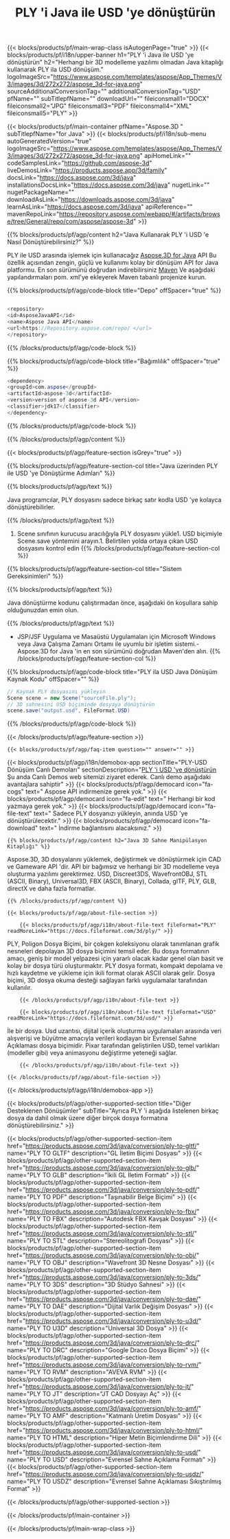 ﻿---
title: PLY 'i Java ile USD 'ye dönüştürün
weight: 530
url: /tr/java/conversion/ply-to-usd/ 
description: PLY biçimi için USD dosyası için Java dönüşüm kodunu örnekleyin. Herhangi bir Web veya Masaüstü Java tabanlı uygulamada PLY 'i USD 'e dönüştürmek için bu örnek kodu kullanın.
---
{{< blocks/products/pf/main-wrap-class isAutogenPage="true" >}}
{{< blocks/products/pf/i18n/upper-banner h1="PLY \'i Java ile USD \'ye dönüştürün" h2="Herhangi bir 3D modelleme yazılımı olmadan Java kitaplığı kullanarak PLY ila USD dönüşüm." logoImageSrc="https://www.aspose.com/templates/aspose/App_Themes/V3/images/3d/272x272/aspose_3d-for-java.png" sourceAdditionalConversionTag="" additionalConversionTag="USD" pfName="" subTitlepfName="" downloadUrl="" fileiconsmall1="DOCX" fileiconsmall2="JPG" fileiconsmall3="PDF" fileiconsmall4="XML" fileiconsmall5="PLY" >}}

{{< blocks/products/pf/main-container pfName="Aspose.3D " subTitlepfName="for Java" >}}
{{< blocks/products/pf/i18n/sub-menu autoGeneratedVersion="true" logoImageSrc="https://www.aspose.com/templates/aspose/App_Themes/V3/images/3d/272x272/aspose_3d-for-java.png" apiHomeLink="" codeSamplesLink="https://github.com/aspose-3d" liveDemosLink="https://products.aspose.app/3d/family" docsLink="https://docs.aspose.com/3d/java" installationsDocsLink="https://docs.aspose.com/3d/java" nugetLink="" nugetPackageName="" downloadAsLink="https://downloads.aspose.com/3d/java" learnAsLink="https://docs.aspose.com/3d/java" apiReference="" mavenRepoLink="https://repository.aspose.com/webapp/#/artifacts/browse/tree/General/repo/com/aspose/aspose-3d" >}}

{{% blocks/products/pf/agp/content h2="Java Kullanarak PLY \'i USD \'e Nasıl Dönüştürebilirsiniz?" %}}

 PLY ile USD arasında işlemek için kullanacağız
 [Aspose.3D for Java](https://products.aspose.com/3d/java) 
 API Bu özellik açısından zengin, güçlü ve kullanımı kolay bir dönüşüm API for Java platformu. En son sürümünü doğrudan indirebilirsiniz
 [Maven](https://repository.aspose.com/webapp/#/artifacts/browse/tree/General/repo/com/aspose/aspose-3d) 
 Ve aşağıdaki yapılandırmaları pom. xml'ye ekleyerek Maven tabanlı projenize kurun.

{{% blocks/products/pf/agp/code-block title="Depo" offSpacer="true" %}}

```cs

<repository>
<id>AsposeJavaAPI</id>
<name>Aspose Java API</name>
<url>https://Repository.aspose.com/repo/ </url>
</repository>


```

{{% /blocks/products/pf/agp/code-block %}}

{{% blocks/products/pf/agp/code-block title="Bağımlılık" offSpacer="true" %}}

```cs
<dependency>
<groupId>com.aspose</groupId>
<artifactId>aspose-3d</artifactId>
<version>version of aspose-3d API</version>
<classifier>jdk17</classifier>
</dependency>


```

{{% /blocks/products/pf/agp/code-block %}}

{{% /blocks/products/pf/agp/content %}}

{{< blocks/products/pf/agp/feature-section isGrey="true" >}}

{{% blocks/products/pf/agp/feature-section-col title="Java üzerinden PLY ile USD \'ye Dönüştürme Adımları" %}}

{{% blocks/products/pf/agp/text %}}

 Java programcılar, PLY dosyasını sadece birkaç satır kodla USD 'ye kolayca dönüştürebilirler.

{{% /blocks/products/pf/agp/text %}}

1. Scene sınıfının kurucusu aracılığıyla PLY dosyasını yükle1. USD biçimiyle Scene.save yöntemini arayın.1. Belirtilen yolda ortaya çıkan USD dosyasını kontrol edin
{{% /blocks/products/pf/agp/feature-section-col %}}

{{% blocks/products/pf/agp/feature-section-col title="Sistem Gereksinimleri" %}}

{{% blocks/products/pf/agp/text %}}

 Java dönüştürme kodunu çalıştırmadan önce, aşağıdaki ön koşullara sahip olduğunuzdan emin olun.

{{% /blocks/products/pf/agp/text %}}

- JSP/JSF Uygulama ve Masaüstü Uygulamaları için Microsoft Windows veya Java Çalışma Zamanı Ortamı ile uyumlu bir işletim sistemi.- Aspose.3D for Java 'in en son sürümünü doğrudan Maven'den alın.
{{% /blocks/products/pf/agp/feature-section-col %}}

{{% blocks/products/pf/agp/code-block title="PLY ila USD Java Dönüşüm Kaynak Kodu" offSpacer="" %}}

```cs
// Kaynak PLY dosyasını yükleyin
Scene scene = new Scene("sourceFile.ply");
// 3D sahnesini USD biçiminde dosyaya dönüştürün
scene.save("output.usd", FileFormat.USD)

```

{{% /blocks/products/pf/agp/code-block %}}

{{< /blocks/products/pf/agp/feature-section >}}

    {{< blocks/products/pf/agp/faq-item question="" answer="" >}}
 

<!-- aboutfile Starts -->

{{< blocks/products/pf/agp/i18n/demobox-app sectionTitle="PLY-USD Dönüşüm Canlı Demoları" sectionDescription="[PLY \'i USD \'ye dönüştürün](https://products.aspose.app/3d/conversion/ply-to-usd) Şu anda Canlı Demos web sitemizi ziyaret ederek. Canlı demo aşağıdaki avantajlara sahiptir" >}}
        {{< blocks/products/pf/agp/democard icon="fa-cogs" text=" Aspose API indirmenize gerek yok." >}}
        {{< blocks/products/pf/agp/democard icon="fa-edit" text=" Herhangi bir kod yazmaya gerek yok." >}}
        {{< blocks/products/pf/agp/democard icon="fa-file-text" text=" Sadece PLY dosyanızı yükleyin, anında USD \'ye dönüştürülecektir." >}}
        {{< blocks/products/pf/agp/democard icon="fa-download" text=" İndirme bağlantısını alacaksınız." >}}

    {{% blocks/products/pf/agp/content h2="Java 3D Sahne Manipülasyon Kitaplığı" %}}

 Aspose.3D, 3D dosyalarını yüklemek, değiştirmek ve dönüştürmek için CAD ve Gameware API 'dir. API bir bağımsız ve herhangi bir 3D modelleme veya oluşturma yazılımı gerektirmez. USD, Discreet3DS, WavefrontOBJ, STL (ASCII, Binary), Universal3D, FBX (ASCII, Binary), Collada, glTF, PLY, GLB, directX ve daha fazla formatlar. 



    {{% /blocks/products/pf/agp/content %}}

    {{< blocks/products/pf/agp/about-file-section >}}

        {{< blocks/products/pf/agp/i18n/about-file-text fileFormat="PLY" readMoreLink="https://docs.fileformat.com/3d/ply/" >}}

PLY, Poligon Dosya Biçimi, bir çokgen koleksiyonu olarak tanımlanan grafik nesneleri depolayan 3D dosya biçimini temsil eder. Bu dosya formatının amacı, geniş bir model yelpazesi için yararlı olacak kadar genel olan basit ve kolay bir dosya türü oluşturmaktır. PLY dosya formatı, kompakt depolama ve hızlı kaydetme ve yükleme için ikili format olarak ASCII olarak gelir. Dosya biçimi, 3D dosya okuma desteği sağlayan farklı uygulamalar tarafından kullanılır.

        {{< /blocks/products/pf/agp/i18n/about-file-text >}}

        {{< blocks/products/pf/agp/i18n/about-file-text fileFormat="USD" readMoreLink="https://docs.fileformat.com/3d/usd/" >}}

İle bir dosya. Usd uzantısı, dijital içerik oluşturma uygulamaları arasında veri alışverişi ve büyütme amacıyla verileri kodlayan bir Evrensel Sahne Açıklaması dosya biçimidir. Pixar tarafından geliştirilen USD, temel varlıkları (modeller gibi) veya animasyonu değiştirme yeteneği sağlar.


        {{< /blocks/products/pf/agp/i18n/about-file-text >}}

    {{< /blocks/products/pf/agp/about-file-section >}}

{{< /blocks/products/pf/agp/i18n/demobox-app >}}

<!-- aboutfile Ends -->

{{< blocks/products/pf/agp/other-supported-section title="Diğer Desteklenen Dönüşümler" subTitle="Ayrıca PLY \'i aşağıda listelenen birkaç dosya da dahil olmak üzere diğer birçok dosya formatına dönüştürebilirsiniz." >}}

{{< blocks/products/pf/agp/other-supported-section-item href="https://products.aspose.com/3d/java/conversion/ply-to-gltf/" name="PLY TO GLTF" description="GL İletim Biçimi Dosyası" >}}
{{< blocks/products/pf/agp/other-supported-section-item href="https://products.aspose.com/3d/java/conversion/ply-to-glb/" name="PLY TO GLB" description="İkili GL İletim Formatı" >}}
{{< blocks/products/pf/agp/other-supported-section-item href="https://products.aspose.com/3d/java/conversion/ply-to-pdf/" name="PLY TO PDF" description="Taşınabilir Belge Biçimi" >}}
{{< blocks/products/pf/agp/other-supported-section-item href="https://products.aspose.com/3d/java/conversion/ply-to-fbx/" name="PLY TO FBX" description="Autodesk FBX Kavşak Dosyası" >}}
{{< blocks/products/pf/agp/other-supported-section-item href="https://products.aspose.com/3d/java/conversion/ply-to-stl/" name="PLY TO STL" description="Stereolitografi Dosyası" >}}
{{< blocks/products/pf/agp/other-supported-section-item href="https://products.aspose.com/3d/java/conversion/ply-to-obj/" name="PLY TO OBJ" description="Wavefront 3D Nesne Dosyası" >}}
{{< blocks/products/pf/agp/other-supported-section-item href="https://products.aspose.com/3d/java/conversion/ply-to-3ds/" name="PLY TO 3DS" description="3D Stüdyo Sahnesi" >}}
{{< blocks/products/pf/agp/other-supported-section-item href="https://products.aspose.com/3d/java/conversion/ply-to-dae/" name="PLY TO DAE" description="Dijital Varlık Değişim Dosyası" >}}
{{< blocks/products/pf/agp/other-supported-section-item href="https://products.aspose.com/3d/java/conversion/ply-to-u3d/" name="PLY TO U3D" description="Universal 3D Dosya" >}}
{{< blocks/products/pf/agp/other-supported-section-item href="https://products.aspose.com/3d/java/conversion/ply-to-drc/" name="PLY TO DRC" description="Google Draco Dosya Biçimi" >}}
{{< blocks/products/pf/agp/other-supported-section-item href="https://products.aspose.com/3d/java/conversion/ply-to-rvm/" name="PLY TO RVM" description="AVEVA RVM" >}}
{{< blocks/products/pf/agp/other-supported-section-item href="https://products.aspose.com/3d/java/conversion/ply-to-jt/" name="PLY TO JT" description="JT CAD Dosyayı Aç" >}}
{{< blocks/products/pf/agp/other-supported-section-item href="https://products.aspose.com/3d/java/conversion/ply-to-amf/" name="PLY TO AMF" description="Katmanlı Üretim Dosyası" >}}
{{< blocks/products/pf/agp/other-supported-section-item href="https://products.aspose.com/3d/java/conversion/ply-to-html/" name="PLY TO HTML" description="Hiper Metin Biçimlendirme Dili" >}}
{{< blocks/products/pf/agp/other-supported-section-item href="https://products.aspose.com/3d/java/conversion/ply-to-usd/" name="PLY TO USD" description="Evrensel Sahne Açıklama Formatı" >}}
{{< blocks/products/pf/agp/other-supported-section-item href="https://products.aspose.com/3d/java/conversion/ply-to-usdz/" name="PLY TO USDZ" description="Evrensel Sahne Açıklaması Sıkıştırılmış Format" >}}

{{< /blocks/products/pf/agp/other-supported-section >}}

{{< /blocks/products/pf/main-container >}}
    
{{< /blocks/products/pf/main-wrap-class >}}